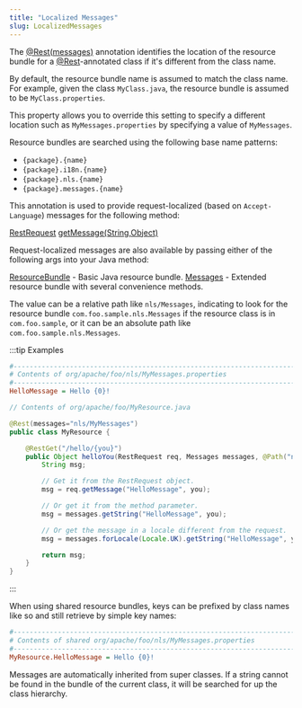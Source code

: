 ```yaml
---
title: "Localized Messages"
slug: LocalizedMessages
---
```


The <a href="/site/apidocs/org/apache/juneau/rest/annotation/Rest.html#messages()" target="_blank">@Rest(messages)</a> annotation identifies the
location of the resource bundle for a <a href="/site/apidocs/org/apache/juneau/rest/annotation/Rest.html" target="_blank">@Rest</a>-annotated class if it's different from the class name.

By default, the resource bundle name is assumed to match the class name.
For example, given the class `MyClass.java`, the resource bundle is assumed to be `MyClass.properties`.

This property allows you to override this setting to specify a different location such as `MyMessages.properties` by
specifying a value of `MyMessages`.

Resource bundles are searched using the following base name patterns:

- `{package}.{name}`
- `{package}.i18n.{name}`
- `{package}.nls.{name}`
- `{package}.messages.{name}`

This annotation is used to provide request-localized (based on `Accept-Language`) messages for the following method:

<tree>
<node-0><java-class><a href="/site/apidocs/org/apache/juneau/rest/RestRequest.html" target="_blank">RestRequest</a></java-class></node-0>
<node-1><java-method><a href="/site/apidocs/org/apache/juneau/rest/RestRequest.html#getMessage(java.lang.String,java.lang.Object...)" target="_blank">getMessage(String,Object)</a></java-method></node-1>
</tree>

Request-localized messages are also available by passing either of the following args into your Java method:

<tree>
<node-0><java-class><a href="https://docs.oracle.com/en/java/javase/17/docs/api/java.base/java/util/ResourceBundle.html" target="_blank">ResourceBundle</a></java-class> - Basic Java resource bundle.</node-0>
<node-0><java-class><a href="/site/apidocs/org/apache/juneau/cp/Messages.html" target="_blank">Messages</a></java-class> - Extended resource bundle with several convenience methods.</node-0>
</tree>

The value can be a relative path like `nls/Messages`, indicating to look for the resource bundle
`com.foo.sample.nls.Messages` if the resource class is in `com.foo.sample`, or it can be an absolute path like
`com.foo.sample.nls.Messages`.

:::tip Examples
```ini
#--------------------------------------------------------------------------------
# Contents of org/apache/foo/nls/MyMessages.properties
#--------------------------------------------------------------------------------
HelloMessage = Hello {0}!
```

```java
// Contents of org/apache/foo/MyResource.java

@Rest(messages="nls/MyMessages")
public class MyResource {

    @RestGet("/hello/{you}")
    public Object helloYou(RestRequest req, Messages messages, @Path("name") String you) {
        String msg;

        // Get it from the RestRequest object.
        msg = req.getMessage("HelloMessage", you);

        // Or get it from the method parameter.
        msg = messages.getString("HelloMessage", you);

        // Or get the message in a locale different from the request.
        msg = messages.forLocale(Locale.UK).getString("HelloMessage", you);

        return msg;
    }
}
```
:::

When using shared resource bundles, keys can be prefixed by class names like so and still retrieve by simple key names:

```ini
#--------------------------------------------------------------------------------
# Contents of shared org/apache/foo/nls/MyMessages.properties
#--------------------------------------------------------------------------------
MyResource.HelloMessage = Hello {0}!
```

Messages are automatically inherited from super classes.
If a string cannot be found in the bundle of the current class, it will be searched for up the class hierarchy.
